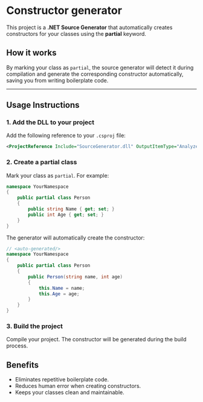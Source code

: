 
# Constructor generator

This project is a **.NET Source Generator** that automatically creates constructors for your classes using the **partial** keyword.



## How it works
By marking your class as `partial`, the source generator will detect it during compilation and generate the corresponding constructor automatically, saving you from writing boilerplate code.

---

## Usage Instructions

### 1. Add the DLL to your project
Add the following reference to your `.csproj` file:

```xml
<ProjectReference Include="SourceGenerator.dll" OutputItemType="Analyzer" ReferenceOutputAssembly="false" />
```

### 2. Create a partial class

Mark your class as `partial`. For example:

```csharp
namespace YourNamespace
{
    public partial class Person
    {
        public string Name { get; set; }
        public int Age { get; set; }
    }
}

```

The generator will automatically create the constructor:

```csharp
// <auto-generated/>
namespace YourNamespace
{
    public partial class Person
    {
        public Person(string name, int age)
        {
            this.Name = name;
            this.Age = age;
        }
    }
}
```

### 3. Build the project

Compile your project. The constructor will be generated during the build process.

## Benefits

- Eliminates repetitive boilerplate code.  
- Reduces human error when creating constructors.  
- Keeps your classes clean and maintainable.  
